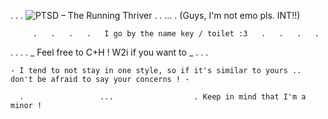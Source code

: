 .       .       .       ![PTSD – The Running Thriver](https://github.com/user-attachments/assets/ae923177-7df5-4f42-8be2-51c649666d10)        .        .    ...
.                     (Guys, I'm not emo pls. INT!!)


         .   .   .   .   I go by the name key / toilet :3   .   .   .   .

 .
             .  .  . _ Feel free to C+H ! W2i if you want to _ . . . 

    - I tend to not stay in one style, so if it's similar to yours .. don't be afraid to say your concerns ! -

      .                 ...                  . Keep in mind that I'm a minor ! 
